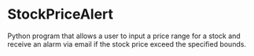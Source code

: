 # StockPriceAlert
Python program that allows a user to input a price range for a stock and receive an alarm via email if the stock price exceed the specified bounds. 
